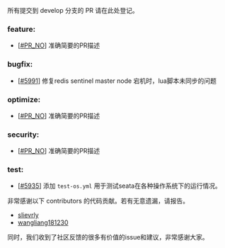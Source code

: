 所有提交到 develop 分支的 PR 请在此处登记。

<!-- 请根据PR的类型添加 `变更记录` 到以下对应位置(feature/bugfix/optimize/test) 下 -->

### feature:
- [[#PR_NO](https://github.com/seata/seata/pull/PR_NO)] 准确简要的PR描述

### bugfix:
- [[#5991](https://github.com/seata/seata/pull/5991)] 修复redis sentinel master node 宕机时，lua脚本未同步的问题

### optimize:
- [[#PR_NO](https://github.com/seata/seata/pull/PR_NO)] 准确简要的PR描述

### security:
- [[#PR_NO](https://github.com/seata/seata/pull/PR_NO)] 准确简要的PR描述

### test:
- [[#5935](https://github.com/seata/seata/pull/5935)] 添加 `test-os.yml` 用于测试seata在各种操作系统下的运行情况。

非常感谢以下 contributors 的代码贡献。若有无意遗漏，请报告。

<!-- 请确保您的 GitHub ID 在以下列表中 -->
- [slievrly](https://github.com/slievrly)
- [wangliang181230](https://github.com/wangliang181230)

同时，我们收到了社区反馈的很多有价值的issue和建议，非常感谢大家。
